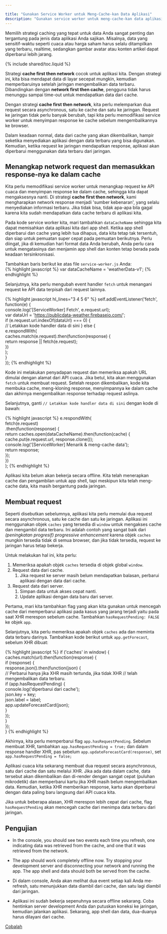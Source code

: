 ```yaml
---

title: "Gunakan Service Worker untuk Meng-Cache-kan Data Aplikasi"
description: "Gunakan service worker untuk meng-cache-kan data aplikasi dalam progressive web app"
---
```


<p class="intro">
Memilih strategi caching yang tepat untuk data Anda sangat penting dan tergantung 
pada jenis data aplikasi Anda sajikan. Misalnya, data yang sensitif-waktu seperti
cuaca atau harga saham harus selalu ditampilkan yang terbaru, realtime, sedangkan gambar avatar atau 
konten artikel dapat diperbarui lebih jarang. 
</p>

{% include shared/toc.liquid %}

Strategi **cache first then network** cocok untuk aplikasi kita. Dengan strategi ini, kita bisa mendapat data 
di layar secepat mungkin, kemudian memperbaruinya setelah jaringan mengembalikan
data terbaru. Dibandingkan dengan **network first then cache**, pengguna
tidak harus menunggu sampai time-out untuk mendapatkan data dari cache. 

Dengan strategi **cache first then network**, kita perlu melemparkan dua request secara asynchronous, 
satu ke cache dan satu ke jaringan. Request ke jaringan 
tidak perlu banyak berubah, tapi kita perlu memodifikasi service worker untuk menyimpan response ke cache 
sebelum mengembalikannya ke browser.

Dalam keadaan normal, data dari cache yang akan dikembalikan, 
hampir seketika menyediakan aplikasi dengan data terbaru yang bisa digunakan. Kemudian, ketika
request ke jaringan mendapatkan response, aplikasi akan diperbarui menggunakan data terbaru dari 
jaringan.

## Menangkap network request dan memasukkan response-nya ke dalam cache 

Kita perlu memodifikasi service worker untuk menangkap request ke API cuaca 
dan menyimpan response ke dalam cache, sehingga kita dapat mengaksesnya nanti. Di
strategi **cache first then network**, kami mengharapkan network response menjadi 
'sumber kebenaran', yang selalu menyediakan informasi terbaru. Jika
tidak bisa, tidak apa-apa bila gagal karena kita sudah mendapatkan data cache terbaru 
di aplikasi kita.

Pada kode service worker kita, mari tambahkan `dataCacheName` sehingga kita dapat memisahkan 
data aplikasi kita dari app shell. Ketika app shell diperbarui dan 
cache yang lebih tua dihapus, data kita tetap tak tersentuh, dan siap untuk pemuatan super cepat pada pemuatan berikutnya. 
Perlu diingat, jika di kemudian hari format data Anda berubah, Anda perlu cara untuk 
mengatasinya dan menjamin app shell dan konten tetap berada pada keadaan tersinkronisasi.

Tambahkan baris berikut ke atas file `service-worker.js` Anda:  
{% highlight javascript %}
var dataCacheName = 'weatherData-v1';
{% endhighlight %}

Selanjutnya, kita perlu mengubah event handler `fetch` untuk menangani request ke API data 
terpisah dari request lainnya.

{% highlight javascript hl_lines="3 4 5 6" %}
self.addEventListener('fetch', function(e) {  
  console.log('[ServiceWorker] Fetch', e.request.url);  
  var dataUrl = 'https://publicdata-weather.firebaseio.com/';  
  if (e.request.url.indexOf(dataUrl) === 0) {  
    // Letakkan kode handler data di sini 
  } else {  
    e.respondWith(  
      caches.match(e.request).then(function(response) {  
        return response || fetch(e.request);  
      })  
    );  
  }  
});
{% endhighlight %}

Kode ini melakukan penyadapan request dan memeriksa apakah URL dimulai dengan alamat 
dari API cuaca. Jika betul, kita akan menggunakan `fetch` untuk membuat request. Setelah
respon dikembalikan, kode kita membuka cache, meng-kloning response, menyimpannya
ke dalam cache dan akhirnya mengembalikan response terhadap request aslinya. 


Selanjutnya, ganti `// Letakkan kode handler data di sini` dengan kode di bawah:

{% highlight javascript %}
e.respondWith(  
  fetch(e.request)  
    .then(function(response) {  
      return caches.open(dataCacheName).then(function(cache) {  
        cache.put(e.request.url, response.clone());  
        console.log('[ServiceWorker] Menarik & meng-cache data');  
        return response;  
      });  
    })  
);
{% endhighlight %}

Aplikasi kita belum akan bekerja secara offline. Kita telah menerapkan cache dan pengambilan
untuk app shell, tapi meskipun kita telah meng-cache data, kita masih bergantung 
pada jaringan.

## Membuat request

Seperti disebutkan sebelumnya, aplikasi kita perlu memulai dua request secara asynchronous, 
satu ke cache dan satu ke jaringan. Aplikasi ini menggunakan objek `caches`
yang tersedia di `window` untuk mengakses cache dan mengambil data terbaru. Ini adalah 
contoh yang sangat baik dari _(peningkatan progresif) progressive enhancement_ karena objek `caches` mungkin
tersedia tidak di semua browser, dan jika tidak tersedia, request ke jaringan harus tetap 
bekerja.

Untuk melakukan hal ini, kita perlu:

1. Memeriksa apakah objek `caches` tersedia di objek global `window`.
1. Request data dari cache.
    1. Jika request ke server masih belum mendapatkan balasan, perbarui aplikasi dengan 
       data dari cache.
1. Request data dari server.
    1. Simpan data untuk akses cepat nanti.
    1. Update aplikasi dengan data baru dari server.

Pertama, mari kita tambahkan flag yang akan kita gunakan untuk mencegah cache dari memperbarui aplikasi 
pada kasus yang jarang terjadi yaitu pada saat XHR merespon sebelum cache. Tambahkan `hasRequestPending:
FALSE` ke objek `app`. 

Selanjutnya, kita perlu memeriksa apakah objek `caches` ada dan meminta data terbaru 
darinya. Tambahkan kode berikut untuk `app.getForecast`, sebelum XHR dibuat:

{% highlight javascript %}
if ('caches' in window) {  
  caches.match(url).then(function(response) {  
    if (response) {  
      response.json().then(function(json) {  
        // Perbarui hanya jika XHR masih tertunda, jika tidak XHR 
        // telah mengembalikan data terbaru.  
        if (app.hasRequestPending) {  
          console.log('diperbarui dari cache');  
          json.key = key;  
          json.label = label;  
          app.updateForecastCard(json);  
        }  
      });  
    }  
  });  
}
{% endhighlight %}

Akhirnya, kita perlu memperbarui flag `app.hasRequestPending`. Sebelum membuat
XHR, tambahkan `app.hasRequestPending = true;` dan dalam response handler XHR, pas 
sebelum `app.updateForecastCard(response)`, set `app.hasRequestPending = false;`

Aplikasi cuaca kita sekarang membuat dua request secara asynchronous, satu dari cache 
dan satu melalui XHR. Jika ada data dalam cache, data tersebut akan dikembalikan dan di-render
dengan sangat cepat (puluhan mikrodetik) dan memperbarui kartu jika XHR masih 
belum mengembalikan data. Kemudian, ketika XHR memberikan response, kartu akan diperbarui dengan
data paling baru langsung dari API cuaca kita.  

Jika untuk beberapa alasan, XHR merespon lebih cepat dari cache, 
flag `hasRequestPending` akan mencegah cache dari menimpa data terbaru 
dari jaringan.

## Pengujian

* In the console, you should see two events each time you refresh, one 
  indicating data was retrieved from the cache, and one that it was retrieved 
  from the network.
* The app should work completely offline now. Try stopping your development 
  server and disconnecting your network and running the app. The app shell and 
  data should both be served from the cache.

* Di dalam console, Anda akan melihat dua event setiap kali Anda me-refresh, satu 
  menunjukkan data diambil dari cache, dan satu lagi diambil 
  dari jaringan.
* Aplikasi ini sudah bekerja sepenuhnya secara offline sekarang. Coba hentinkan server development Anda
  dan putuskan koneksi ke jaringan, kemudian jalankan aplikasi. Sekarang, app shell dan
  data, dua-duanya harus dilayani dari cache.

<a href="https://weather-pwa-sample.firebaseapp.com/step-07/" class="mdl-button mdl-js-button mdl-button--raised mdl-button--colored">Cobalah</a>
